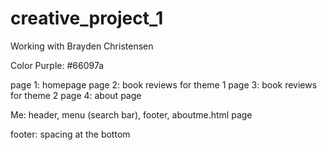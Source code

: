 # creative_project_1
Working with Brayden Christensen

Color Purple: #66097a

page 1: homepage
page 2: book reviews for theme 1
page 3: book reviews for theme 2
page 4: about page

Me: header, menu (search bar), footer, aboutme.html page

footer: spacing at the bottom